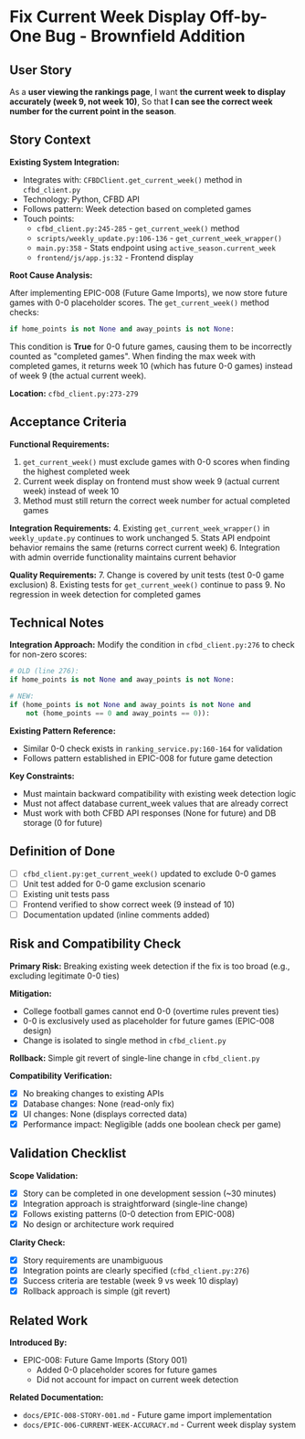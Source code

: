 # Fix Current Week Display Off-by-One Bug - Brownfield Addition

## User Story

As a **user viewing the rankings page**,
I want **the current week to display accurately (week 9, not week 10)**,
So that **I can see the correct week number for the current point in the season**.

## Story Context

**Existing System Integration:**
- Integrates with: `CFBDClient.get_current_week()` method in `cfbd_client.py`
- Technology: Python, CFBD API
- Follows pattern: Week detection based on completed games
- Touch points:
  - `cfbd_client.py:245-285` - `get_current_week()` method
  - `scripts/weekly_update.py:106-136` - `get_current_week_wrapper()`
  - `main.py:358` - Stats endpoint using `active_season.current_week`
  - `frontend/js/app.js:32` - Frontend display

**Root Cause Analysis:**

After implementing EPIC-008 (Future Game Imports), we now store future games with 0-0 placeholder scores. The `get_current_week()` method checks:

```python
if home_points is not None and away_points is not None:
```

This condition is **True** for 0-0 future games, causing them to be incorrectly counted as "completed games". When finding the max week with completed games, it returns week 10 (which has future 0-0 games) instead of week 9 (the actual current week).

**Location:** `cfbd_client.py:273-279`

## Acceptance Criteria

**Functional Requirements:**
1. `get_current_week()` must exclude games with 0-0 scores when finding the highest completed week
2. Current week display on frontend must show week 9 (actual current week) instead of week 10
3. Method must still return the correct week number for actual completed games

**Integration Requirements:**
4. Existing `get_current_week_wrapper()` in `weekly_update.py` continues to work unchanged
5. Stats API endpoint behavior remains the same (returns correct current week)
6. Integration with admin override functionality maintains current behavior

**Quality Requirements:**
7. Change is covered by unit tests (test 0-0 game exclusion)
8. Existing tests for `get_current_week()` continue to pass
9. No regression in week detection for completed games

## Technical Notes

**Integration Approach:**
Modify the condition in `cfbd_client.py:276` to check for non-zero scores:

```python
# OLD (line 276):
if home_points is not None and away_points is not None:

# NEW:
if (home_points is not None and away_points is not None and
    not (home_points == 0 and away_points == 0)):
```

**Existing Pattern Reference:**
- Similar 0-0 check exists in `ranking_service.py:160-164` for validation
- Follows pattern established in EPIC-008 for future game detection

**Key Constraints:**
- Must maintain backward compatibility with existing week detection logic
- Must not affect database current_week values that are already correct
- Must work with both CFBD API responses (None for future) and DB storage (0 for future)

## Definition of Done

- [ ] `cfbd_client.py:get_current_week()` updated to exclude 0-0 games
- [ ] Unit test added for 0-0 game exclusion scenario
- [ ] Existing unit tests pass
- [ ] Frontend verified to show correct week (9 instead of 10)
- [ ] Documentation updated (inline comments added)

## Risk and Compatibility Check

**Primary Risk:**
Breaking existing week detection if the fix is too broad (e.g., excluding legitimate 0-0 ties)

**Mitigation:**
- College football games cannot end 0-0 (overtime rules prevent ties)
- 0-0 is exclusively used as placeholder for future games (EPIC-008 design)
- Change is isolated to single method in `cfbd_client.py`

**Rollback:**
Simple git revert of single-line change in `cfbd_client.py`

**Compatibility Verification:**
- [x] No breaking changes to existing APIs
- [x] Database changes: None (read-only fix)
- [x] UI changes: None (displays corrected data)
- [x] Performance impact: Negligible (adds one boolean check per game)

## Validation Checklist

**Scope Validation:**
- [x] Story can be completed in one development session (~30 minutes)
- [x] Integration approach is straightforward (single-line change)
- [x] Follows existing patterns (0-0 detection from EPIC-008)
- [x] No design or architecture work required

**Clarity Check:**
- [x] Story requirements are unambiguous
- [x] Integration points are clearly specified (`cfbd_client.py:276`)
- [x] Success criteria are testable (week 9 vs week 10 display)
- [x] Rollback approach is simple (git revert)

## Related Work

**Introduced By:**
- EPIC-008: Future Game Imports (Story 001)
  - Added 0-0 placeholder scores for future games
  - Did not account for impact on current week detection

**Related Documentation:**
- `docs/EPIC-008-STORY-001.md` - Future game import implementation
- `docs/EPIC-006-CURRENT-WEEK-ACCURACY.md` - Current week display system

